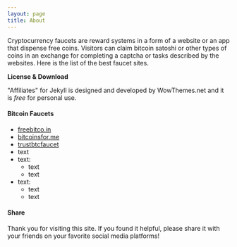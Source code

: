 ```yaml
---
layout: page
title: About
---
```


Cryptocurrency faucets are reward systems in a form of a website or an app that dispense free coins. Visitors can claim bitcoin satoshi or other types of coins in an exchange for completing a captcha or tasks described by the websites. Here is the list of the best faucet sites.

**License & Download**

"Affiliates" for Jekyll is designed and developed by WowThemes.net and it is *free* for personal use.

#### Bitcoin Faucets

- <a href="http://bit.ly/www-freebitcoin" target="_blank">freebitco.in</a>
- <a href="http://bit.ly/www-bitcoinsfor-me" target="_blank">bitcoinsfor.me</a>
- <a href="http://bit.ly/www-trustbtcfaucet" target="_blank">trustbtcfaucet</a>
- text
- text:
    - text
    - text
- text:
    - text
    - text

#### Share

Thank you for visiting this site. If you found it helpful, please share it with your friends on your favorite social media platforms!

